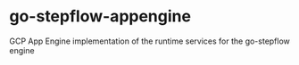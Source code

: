 # go-stepflow-appengine
GCP App Engine implementation of the runtime services for the go-stepflow engine
